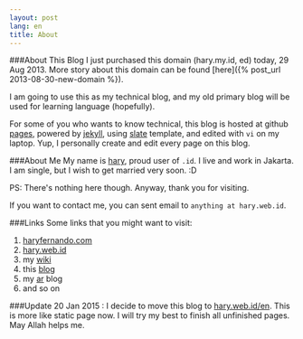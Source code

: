 ```yaml
---
layout: post
lang: en
title: About
---
```

<!-- more -->

###About This Blog
I just purchased this domain (hary.my.id, ed) today, 29 Aug 2013.
More story about this domain can be found [here]({% post_url 2013-08-30-new-domain %}).

I am going to use this as my technical blog, and my old primary blog will be used for learning language (hopefully).

For some of you who wants to know technical, this blog is hosted at github [pages](http://pages.github.com), powered by [jekyll](https://github.com/mojombo/jekyll), using [slate](https://github.com/jsncostello/slate) template, and edited with `vi` on my laptop. Yup, I personally create and edit every page on this blog.


###About Me
My name is [hary](http://hary.web.id/en), proud user of `.id`. I live and work in Jakarta. I am single, but I wish to get married very soon. :D

PS: There's nothing here though. Anyway, thank you for visiting. 

If you want to contact me, you can sent email to `anything at hary.web.id`.

###Links
Some links that you might want to visit:

1. [haryfernando.com](http://haryfernando.com) 
2. [hary.web.id](http://hary.web.id) 
3. my [wiki](http://haryfernando.com/wiki)
4. this [blog](http://hary.web.id/en)
5. my [ar](http://blog.hary.web.id) blog
6. and so on


###Update 
20 Jan 2015 : I decide to move this blog to [hary.web.id/en](http://hary.web.id/en). This is more like static page now. I will try my best to finish all unfinished pages. May Allah helps me.
